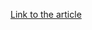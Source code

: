 [Link to the article](https://cybersecuritynews.com/building-soar-playbooks-to-respond-to-common-web-based-attacks/)
